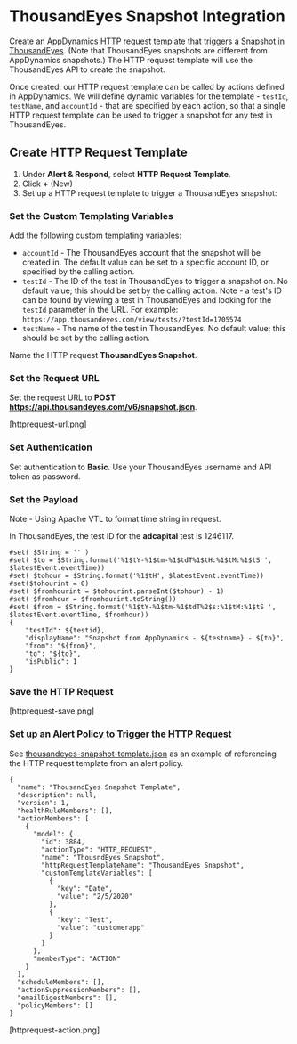 # ThousandEyes Snapshot Integration

Create an AppDynamics HTTP request template that triggers a [Snapshot in ThousandEyes](https://docs.thousandeyes.com/product-documentation/tests/sharing-test-data). (Note that ThousandEyes snapshots are different from AppDynamics snapshots.) The HTTP request template will use the ThousandEyes API to create the snapshot.

Once created, our HTTP request template can be called by actions defined in AppDynamics. We will define dynamic variables for the template - `testId`, `testName`, and `accountId` - that are specified by each action, so that a single HTTP request template can be used to trigger a snapshot for any test in ThousandEyes. 


## Create HTTP Request Template

1. Under **Alert & Respond**, select **HTTP Request Template**.
2. Click **+** (New)
3. Set up a HTTP request template to trigger a ThousandEyes snapshot:

### Set the Custom Templating Variables

Add the following custom templating variables:

* `accountId` - The ThousandEyes account that the snapshot will be created in. The default value can be set to a specific account ID, or specified by the calling action.
* `testId` - The ID of the test in ThousandEyes to trigger a snapshot on. No default value; this should be set by the calling action. Note - a test's ID can be found by viewing a test in ThousandEyes and looking for the `testId` parameter in the URL. For example: `https://app.thousandeyes.com/view/tests/?testId=1705574`
* `testName` - The name of the test in ThousandEyes. No default value; this should be set by the calling action.

Name the HTTP request **ThousandEyes Snapshot**.

### Set the Request URL

Set the request URL to **POST https://api.thousandeyes.com/v6/snapshot.json**.

[httprequest-url.png]

### Set Authentication

Set authentication to **Basic**. Use your ThousandEyes username and API token as password.

### Set the Payload

Note - Using Apache VTL to format time string in request.

In ThousandEyes, the test ID for the **adcapital** test is 1246117.

```
#set( $String = '' )
#set( $to = $String.format('%1$tY-%1$tm-%1$tdT%1$tH:%1$tM:%1$tS ', $latestEvent.eventTime))
#set( $tohour = $String.format('%1$tH', $latestEvent.eventTime))
#set($tohourint = 0)
#set( $fromhourint = $tohourint.parseInt($tohour) - 1)
#set( $fromhour = $fromhourint.toString())
#set( $from = $String.format('%1$tY-%1$tm-%1$tdT%2$s:%1$tM:%1$tS ', $latestEvent.eventTime, $fromhour))
{
    "testId": ${testid},
    "displayName": "Snapshot from AppDynamics - ${testname} - ${to}",
    "from": "${from}",
    "to": "${to}",
    "isPublic": 1
}
```

### Save the HTTP Request

[httprequest-save.png]


### Set up an Alert Policy to Trigger the HTTP Request

See [thousandeyes-snapshot-template.json](thousandeyes-snapshot-template.json) as an example of referencing the HTTP request template from an alert policy.

```
{
  "name": "ThousandEyes Snapshot Template",
  "description": null,
  "version": 1,
  "healthRuleMembers": [],
  "actionMembers": [
    {
      "model": {
        "id": 3884,
        "actionType": "HTTP_REQUEST",
        "name": "ThousndEyes Snapshot",
        "httpRequestTemplateName": "ThousandEyes Snapshot",
        "customTemplateVariables": [
          {
            "key": "Date",
            "value": "2/5/2020"
          },
          {
            "key": "Test",
            "value": "customerapp"
          }
        ]
      },
      "memberType": "ACTION"
    }
  ],
  "scheduleMembers": [],
  "actionSuppressionMembers": [],
  "emailDigestMembers": [],
  "policyMembers": []
}
```

[httprequest-action.png]
